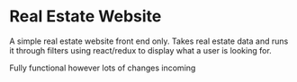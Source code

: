 # Real Estate Website

A simple real estate website front end only.
Takes real estate data and runs it through filters using react/redux to display what a user is looking for.

Fully functional however lots of changes incoming

